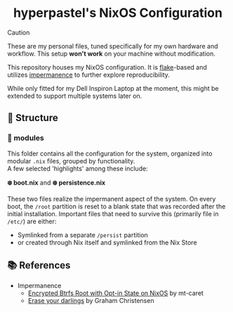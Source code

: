 <div id="toc" align="center">
  <ul style="list-style: none">
    <summary>
      <h1> hyperpastel's NixOS Configuration </h1>
    </summary>
  </ul>
</div>

> [!CAUTION] 
> These are my personal files, tuned specifically for my own hardware and workflow.
> This setup **won't work** on your machine without modification. 

This repository houses my NixOS configuration. It is [flake](https://nixos.wiki/wiki/Flakes)-based and utilizes [impermanence](https://nixos.wiki/wiki/Impermanence) to 
further explore reproducibility.

While only fitted for my Dell Inspiron Laptop at the moment, this might be extended to support multiple systems later on.

## 🧱 Structure 

### 📁 modules

This folder contains all the configuration for the system, organized into modular ``.nix`` files, grouped by functionality. </br>
A few selected 'highlights' among these include:

**❄️ boot.nix** and **❄️ persistence.nix**

These two files realize the impermanent aspect of the system. On every boot, the ``/root`` partition is reset to a blank state that was recorded after the initial installation.
Important files that need to survive this (primarily file in ``/etc/``) are either:
  - Symlinked from a separate ``/persist`` partition
  - or created through Nix itself and symlinked from the Nix Store


## 📚 References
- Impermanence
  - [Encrypted Btrfs Root with Opt-in State on NixOS](https://mt-caret.github.io/blog/posts/2020-06-29-optin-state.html) by mt-caret
  - [Erase your darlings](https://grahamc.com/blog/erase-your-darlings/) by Graham Christensen

